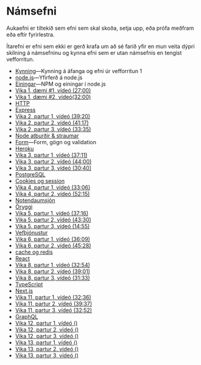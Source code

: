 # Námsefni

Aukaefni er tiltekið sem efni sem skal skoða, setja upp, eða prófa meðfram eða eftir fyrirlestra.

Ítarefni er efni sem ekki er gerð krafa um að sé farið yfir en mun veita dýpri skilning á námsefninu og kynna efni sem er utan námsefnis en tengist vefforritun.

* [Kynning](./01.kynning/readme.md)—Kynning á áfanga og efni úr vefforritun 1
* [node.js](./02.nodejs/readme.md)—Yfirferð á node.js
* [Einingar](./03.modules/readme.md)—NPM og einingar í node.js
* [Vika 1, dæmi #1, vídeó (27:00)](https://youtu.be/7Jr3DiGF1F0)
* [Vika 1, dæmi #2, vídeó(32:00)](https://youtu.be/9pMxv9YcXDI)
* [HTTP](./04.http/readme.md)
* [Express](./05.express/readme.md)
* [Vika 2, partur 1, vídeó (39:20)](https://youtu.be/ow9NdluaWCs)
* [Vika 2, partur 2, vídeó (41:17)](https://youtu.be/hP3Wq3e9xrg)
* [Vika 2, partur 3, vídeó (33:35)](https://youtu.be/wRCYwkuBlaY)
* [Node atburðir & straumar](./06.events-streams/readme.md)
* [Form](./07.form/readme.md)—Form, gögn og validation
* [Heroku](./08.heroku/readme.md)
* [Vika 3, partur 1, vídeó (37:11)](https://youtu.be/rS7zgfk-BmU)
* [Vika 3, partur 2, vídeó (44:00)](https://youtu.be/wDgwk70tiag)
* [Vika 3, partur 3, vídeó (30:40)](https://youtu.be/rS7zgfk-BmU)
* [PostgreSQL](./09.postgres/readme.md)
* [Cookies og session](./10.cookies-session/readme.md)
* [Vika 4, partur 1, vídeó (33:06)](https://youtu.be/a9hbGDrtzS8)
* [Vika 4, partur 2, vídeó (52:15)](https://youtu.be/Hs46m8cl8f4)
* [Notendaumsjón](./11.users/readme.md)
* [Öryggi](./12.security/readme.md)
* [Vika 5, partur 1, vídeó (37:16)](https://youtu.be/Zx6rhGKsaDw)
* [Vika 5, partur 2, vídeó (43:30)](https://youtu.be/GGfC14_AdFI)
* [Vika 5, partur 3, vídeó (14:55)](https://youtu.be/ttWHkDnnBhY)
* [Vefþjónustur](./13.webservices/readme.md)
* [Vika 6, partur 1, vídeó (36:09)](https://youtu.be/4d3C7b-MXjc)
* [Vika 6, partur 2, vídeó (45:28)](https://youtu.be/H_9RkLol3KE)
* [cache og redis](./14.cache-redis/readme.md)
* [React](./15.react/readme.md)
* [Vika 8, partur 1, vídeó (32:54)](https://youtu.be/la5S_tjf7cE)
* [Vika 8, partur 2, vídeó (39:01)](https://youtu.be/CD_IiHIEo00)
* [Vika 8, partur 3, vídeó (31:33)](https://youtu.be/mIHoOR39wpE)
* [TypeScript](./16.typescript/readme.md)
* [Next.js](./17.nextjs/readme.md)
* [Vika 11, partur 1, vídeó (32:36)](https://youtu.be/h84u4RkbPnM)
* [Vika 11, partur 2, vídeó (39:37)](https://youtu.be/s7CMexk-bBE)
* [Vika 11, partur 3, vídeó (32:52)](https://youtu.be/Qr5fNqcQHuE)
* [GraphQL](./18.graphql/readme.md)
* [Vika 12, partur 1, vídeó ()](https://youtu.be/)
* [Vika 12, partur 2, vídeó ()](https://youtu.be/)
* [Vika 12, partur 3, vídeó ()](https://youtu.be/)
* [Vika 13, partur 1, vídeó ()](https://youtu.be/)
* [Vika 13, partur 2, vídeó ()](https://youtu.be/)
* [Vika 13, partur 3, vídeó ()](https://youtu.be/)
